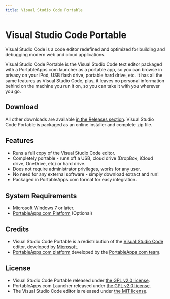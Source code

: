 ```yaml
---
title: Visual Studio Code Portable
---
```


# Visual Studio Code Portable

Visual Studio Code is a code editor redefined and optimized for building and
debugging modern web and cloud applications.

Visual Studio Code Portable is the Visual Studio Code text editor packaged with
a PortableApps.com launcher as a portable app, so you can browse in privacy on
your iPod, USB flash drive, portable hard drive, etc. It has all the same
features as Visual Studio Code, plus, it leaves no personal information behind
on the machine you run it on, so you can take it with you wherever you go.

## Download

All other downloads are available [in the Releases section][D1]. Visual Studio Code Portable
is packaged as an online installer and complete zip file.

[D1]: https://github.com/garethflowers/vscode-portable/releases/latest

## Features

*	Runs a full copy of the Visual Studio Code editor.
*	Completely portable - runs off a USB, cloud drive (DropBox, iCloud drive, OneDrive, etc) or hard drive.
*	Does not require administrator privileges, works for any user.
*	No need for any external software - simply download extract and run!
*	Packaged in PortableApps.com format for easy integration.

## System Requirements

*	Microsoft Windows 7 or later.
*	[PortableApps.com Platform](https://portableapps.com/download) (Optional)

## Credits
*	Visual Studio Code Portable is a redistribution of the [Visual Studio Code](https://code.visualstudio.com) editor, developed by [Microsoft](https://www.microsoft.com).
*	[PortableApps.com platform](https://portableapps.com/download) developed by the [PortableApps.com team](https://portableapps.com).

## License

*	Visual Studio Code Portable released under [the GPL v2.0 license](https://raw.githubusercontent.com/garethflowers/vscode-portable/master/LICENSE).
*	PortableApps.com Launcher released under [the GPL v2.0 license](https://raw.githubusercontent.com/garethflowers/vscode-portable/master/VSCodePortable-x64/Other/Source/LauncherLicense.txt).
*	The Visual Studio Code editor is released under [the MIT license](https://raw.githubusercontent.com/Microsoft/vscode/master/LICENSE.txt).
